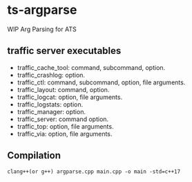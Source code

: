 ts-argparse
============

WIP Arg Parsing for ATS

traffic server executables
------------
- traffic_cache_tool: command, subcommand, option.
- traffic_crashlog: option.
- traffic_ctl: command, subcommand, option, file arguments.
- traffic_layout: command, option.
- traffic_logcat: option, file arguments.
- traffic_logstats: option.
- traffic_manager: option.
- traffic_server: command option.
- traffic_top: option, file arguments.
- traffic_via: option, file arguments.

Compilation
------------
 ``clang++(or g++) argparse.cpp main.cpp -o main -std=c++17``
